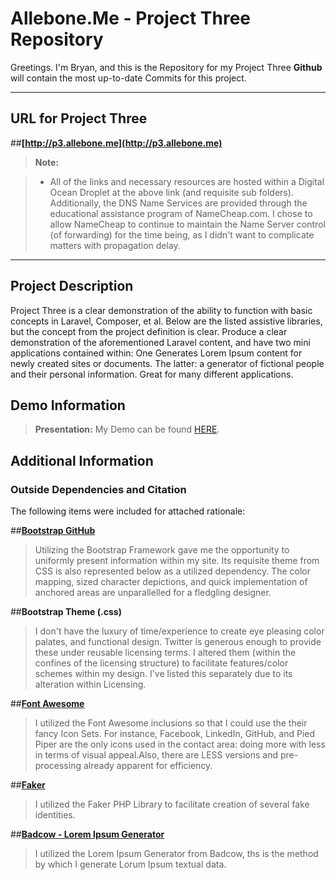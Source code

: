 Allebone.Me - Project Three Repository
===================


Greetings.  I'm Bryan, and this is the Repository for my Project Three   **Github** will contain the most up-to-date Commits for this project.  


----------


URL for Project Three
-------------

##**[http://p3.allebone.me](http://p3.allebone.me)**


> **Note:**

> - All of the links and necessary resources are hosted within a Digital Ocean Droplet at the above link (and requisite sub folders). Additionally, the DNS Name Services are provided through the educational assistance program of NameCheap.com. I chose to allow NameCheap to continue to maintain the Name Server control (of forwarding) for the time being, as I didn't want to complicate matters with propagation delay. 

----------

Project Description
-------------------

Project Three is a clear demonstration of the ability to function with basic concepts in Laravel, Composer, et al. Below are the listed assistive libraries, but the concept from the project definition is clear.  Produce a clear demonstration of the aforementioned Laravel content, and have two mini applications contained within: One Generates Lorem Ipsum content for newly created sites or documents. The latter: a generator of fictional people and their personal information.  Great for many different applications. 

Demo Information
--------------------

> **Presentation:** My Demo can be found [HERE](http://p1.allebone.com).

Additional Information
--------------------

### Outside Dependencies and Citation

The following items were included for attached rationale:

	
##**[Bootstrap GitHub](https://github.com/twbs/bootstrap)**
	
>	Utilizing the Bootstrap Framework gave me the opportunity to uniformly present information within my site. Its requisite theme from CSS is also represented below as a utilized dependency. The color mapping, sized character depictions, and quick implementation of anchored areas are unparallelled for a fledgling designer. 

##**Bootstrap Theme (.css)**
 
>	I don't have the luxury of time/experience to create eye pleasing color palates, and functional design.  Twitter is generous enough to provide these under reusable  licensing terms. I altered them (within the confines of the licensing structure) to facilitate features/color schemes within my design.  I've listed this separately due to its alteration within Licensing. 

##**[Font Awesome](http://fortawesome.github.io/Font-Awesome/)**

>	I utilized the Font Awesome inclusions so that I could use the their fancy Icon Sets. For instance, Facebook, LinkedIn, GitHub, and Pied Piper are the only icons used in the contact area: doing more with less in terms of visual appeal.Also, there are LESS versions and pre-processing already apparent for efficiency.

##**[Faker](https://github.com/fzaninotto/Faker)**

>	I utilized the Faker PHP Library to facilitate creation of several fake identities. 

##**[Badcow - Lorem Ipsum Generator](https://packagist.org/packages/badcow/lorem-ipsum)**

>	I utilized the Lorem Ipsum Generator from Badcow, ths is the method by which I generate Lorum Ipsum textual data. 

